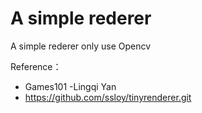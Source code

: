 # A simple rederer
A simple rederer only use Opencv

Reference：
* Games101 -Lingqi Yan
* https://github.com/ssloy/tinyrenderer.git